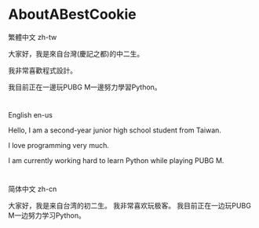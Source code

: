 # AboutABestCookie
繁體中文 zh-tw


大家好，我是來自台灣(慶記之都)的中二生。

我非常喜歡程式設計。

我目前正在一邊玩PUBG M一邊努力學習Python。

# 
English en-us


Hello, I am a second-year junior high school student from Taiwan. 

I love programming very much. 

I am currently working hard to learn Python while playing PUBG M.
#
简体中文 zh-cn


大家好，我是来自台湾的初二生。
我非常喜欢玩极客。
我目前正在一边玩PUBG M一边努力学习Python。
